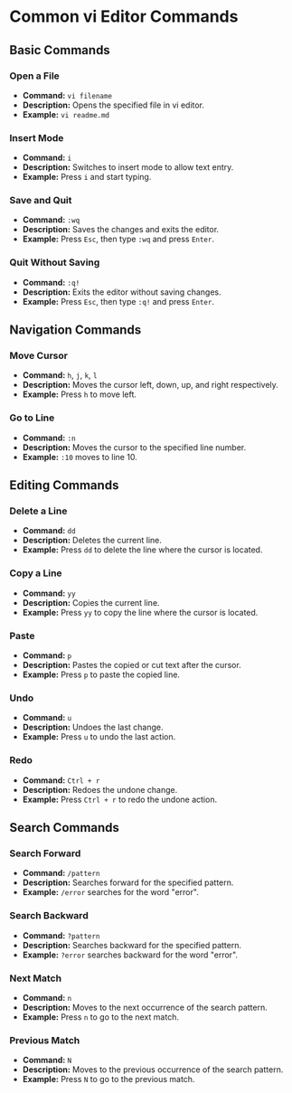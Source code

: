 # Common vi Editor Commands

## Basic Commands

### Open a File
- **Command:** `vi filename`
- **Description:** Opens the specified file in vi editor.
- **Example:** `vi readme.md`

### Insert Mode
- **Command:** `i`
- **Description:** Switches to insert mode to allow text entry.
- **Example:** Press `i` and start typing.

### Save and Quit
- **Command:** `:wq`
- **Description:** Saves the changes and exits the editor.
- **Example:** Press `Esc`, then type `:wq` and press `Enter`.

### Quit Without Saving
- **Command:** `:q!`
- **Description:** Exits the editor without saving changes.
- **Example:** Press `Esc`, then type `:q!` and press `Enter`.

## Navigation Commands

### Move Cursor
- **Command:** `h`, `j`, `k`, `l`
- **Description:** Moves the cursor left, down, up, and right respectively.
- **Example:** Press `h` to move left.

### Go to Line
- **Command:** `:n`
- **Description:** Moves the cursor to the specified line number.
- **Example:** `:10` moves to line 10.

## Editing Commands

### Delete a Line
- **Command:** `dd`
- **Description:** Deletes the current line.
- **Example:** Press `dd` to delete the line where the cursor is located.

### Copy a Line
- **Command:** `yy`
- **Description:** Copies the current line.
- **Example:** Press `yy` to copy the line where the cursor is located.

### Paste
- **Command:** `p`
- **Description:** Pastes the copied or cut text after the cursor.
- **Example:** Press `p` to paste the copied line.

### Undo
- **Command:** `u`
- **Description:** Undoes the last change.
- **Example:** Press `u` to undo the last action.

### Redo
- **Command:** `Ctrl + r`
- **Description:** Redoes the undone change.
- **Example:** Press `Ctrl + r` to redo the undone action.

## Search Commands

### Search Forward
- **Command:** `/pattern`
- **Description:** Searches forward for the specified pattern.
- **Example:** `/error` searches for the word "error".

### Search Backward
- **Command:** `?pattern`
- **Description:** Searches backward for the specified pattern.
- **Example:** `?error` searches backward for the word "error".

### Next Match
- **Command:** `n`
- **Description:** Moves to the next occurrence of the search pattern.
- **Example:** Press `n` to go to the next match.

### Previous Match
- **Command:** `N`
- **Description:** Moves to the previous occurrence of the search pattern.
- **Example:** Press `N` to go to the previous match.
